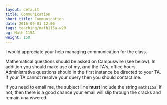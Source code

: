```yaml
---
layout: default
title: Communication
short_title: Communication
date: 2016-09-01 12:00
tags: teaching/math115a-w20
pg: Math 115A
weight: 150
---
```


I would appreciate your help managing communication for the class.

Mathematical questions should be asked on Campuswire (see below). In addition you should make use of my, and the TA's, office hours. Administrative questions should in the first instance be directed to your TA. If your TA cannot resolve your query then you should contact me.

If you need to email me, the subject line __must__ include the string `math115a`. If not, then there is a good chance your email will slip through the cracks and remain unanswered.
